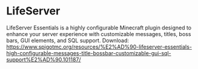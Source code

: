 # LifeServer
LifeServer Essentials is a highly configurable Minecraft plugin designed to enhance your server experience with customizable messages, titles, boss bars, GUI elements, and SQL support.
Download: https://www.spigotmc.org/resources/%E2%AD%90-lifeserver-essentials-high-configurable-messages-title-bossbar-customizable-gui-sql-support%E2%AD%90.101187/
